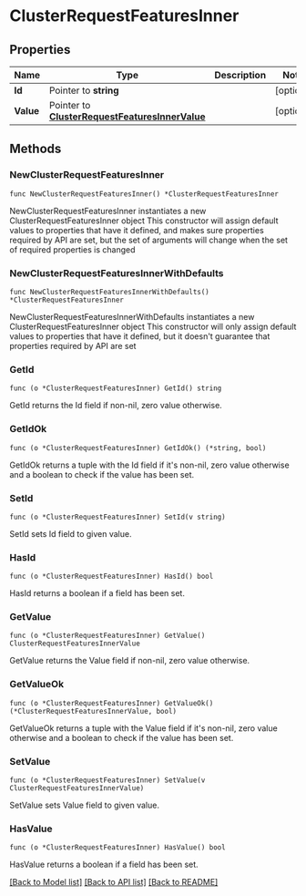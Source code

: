 # ClusterRequestFeaturesInner

## Properties

Name | Type | Description | Notes
------------ | ------------- | ------------- | -------------
**Id** | Pointer to **string** |  | [optional] 
**Value** | Pointer to [**ClusterRequestFeaturesInnerValue**](ClusterRequestFeaturesInnerValue.md) |  | [optional] 

## Methods

### NewClusterRequestFeaturesInner

`func NewClusterRequestFeaturesInner() *ClusterRequestFeaturesInner`

NewClusterRequestFeaturesInner instantiates a new ClusterRequestFeaturesInner object
This constructor will assign default values to properties that have it defined,
and makes sure properties required by API are set, but the set of arguments
will change when the set of required properties is changed

### NewClusterRequestFeaturesInnerWithDefaults

`func NewClusterRequestFeaturesInnerWithDefaults() *ClusterRequestFeaturesInner`

NewClusterRequestFeaturesInnerWithDefaults instantiates a new ClusterRequestFeaturesInner object
This constructor will only assign default values to properties that have it defined,
but it doesn't guarantee that properties required by API are set

### GetId

`func (o *ClusterRequestFeaturesInner) GetId() string`

GetId returns the Id field if non-nil, zero value otherwise.

### GetIdOk

`func (o *ClusterRequestFeaturesInner) GetIdOk() (*string, bool)`

GetIdOk returns a tuple with the Id field if it's non-nil, zero value otherwise
and a boolean to check if the value has been set.

### SetId

`func (o *ClusterRequestFeaturesInner) SetId(v string)`

SetId sets Id field to given value.

### HasId

`func (o *ClusterRequestFeaturesInner) HasId() bool`

HasId returns a boolean if a field has been set.

### GetValue

`func (o *ClusterRequestFeaturesInner) GetValue() ClusterRequestFeaturesInnerValue`

GetValue returns the Value field if non-nil, zero value otherwise.

### GetValueOk

`func (o *ClusterRequestFeaturesInner) GetValueOk() (*ClusterRequestFeaturesInnerValue, bool)`

GetValueOk returns a tuple with the Value field if it's non-nil, zero value otherwise
and a boolean to check if the value has been set.

### SetValue

`func (o *ClusterRequestFeaturesInner) SetValue(v ClusterRequestFeaturesInnerValue)`

SetValue sets Value field to given value.

### HasValue

`func (o *ClusterRequestFeaturesInner) HasValue() bool`

HasValue returns a boolean if a field has been set.


[[Back to Model list]](../README.md#documentation-for-models) [[Back to API list]](../README.md#documentation-for-api-endpoints) [[Back to README]](../README.md)


